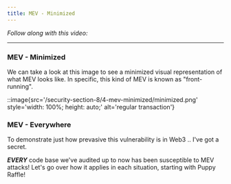 ```yaml
---
title: MEV - Minimized
---
```


_Follow along with this video:_

---

### MEV - Minimized

We can take a look at this image to see a minimized visual representation of what MEV looks like. In specific, this kind of MEV is known as "front-running".

::image{src='/security-section-8/4-mev-minimized/minimized.png' style='width: 100%; height: auto;' alt='regular transaction'}

### MEV - Everywhere

To demonstrate just how prevasive this vulnerability is in Web3 .. I've got a secret.

**_EVERY_** code base we've audited up to now has been susceptible to MEV attacks! Let's go over how it applies in each situation, starting with Puppy Raffle!
